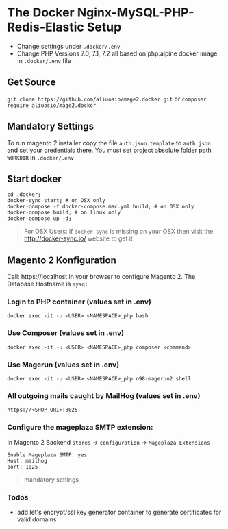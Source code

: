 # The Docker Nginx-MySQL-PHP-Redis-Elastic Setup
* Change settings under ```.docker/.env```
* Change PHP Versions 7.0, 7.1, 7.2 all based on php:alpine docker image in ```.docker/.env``` file

## Get Source
``` git clone https://github.com/aliuosio/mage2.docker.git ```
    or
``` composer require aliuosio/mage2.docker ```

## Mandatory Settings

To run magento 2 installer copy the file
```auth.json.template``` to ```auth.json``` and set your credentials there.
You must set project absolute folder path ```WORKDIR``` in ```.docker/.env``` 

## Start docker
    cd .docker;
    docker-sync start; # on OSX only
    docker-compose -f docker-compose.mac.yml build; # on OSX only
    docker-compose build; # on linux only
    docker-compose up -d; 
> For OSX Users:
if ```docker-sync``` is missing on your OSX then 
visit the http://docker-sync.io/ website to get it

## Magento 2 Konfiguration
Call: https://localhost in your browser to configure Magento 2.
The Database Hostname is ```mysql```

### Login to PHP container (values set in .env)
    docker exec -it -u <USER> <NAMESPACE>_php bash
    
### Use Composer (values set in .env)
    docker exec -it -u <USER> <NAMESPACE>_php composer <command>

### Use Magerun (values set in .env)
    docker exec -it -u <USER> <NAMESPACE>_php n98-magerun2 shell
    
### All outgoing mails caught by MailHog (values set in .env)
    https://<SHOP_URI>:8025

### Configure the mageplaza SMTP extension:
In Magento 2 Backend ```stores``` -> ```configuration``` -> ```Mageplaza Extensions```
    
    Enable Mageplaza SMTP: yes
    Host: mailhog
    port: 1025
    
> mandatory settings

### Todos
* add let's encrypt/ssl key generator container to generate certificates for valid domains
